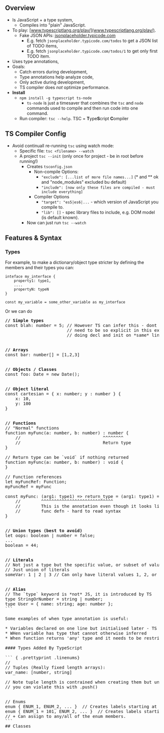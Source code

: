 ## Overview
* Is JavaScript + a type system,
    * Compiles into "plain" JavaScript.
* To play: [www.typescriptlang.org/play/](www.typescriptlang.org/play/).
    * Fake JSON APIs: [jsonplaceholder.typicode.com](jsonplaceholder.typicode.com)
        * E.g. fetch `jsonplaceholder.typicode.com/todos` to get a JSON list of TODO items,
        * E.g. fetch `jsonplaceholder.typicode.com/todos/1` to get only first TODO item.
* Uses type annotations,
* Goals:
    * Catch errors during development,
    * Type annotations help analyze code,
    * Only active during development,
    * TS compiler does *not* optimize performance.
* **Install**
    * `npm install -g typescript ts-node`
        * `ts-node` is just a timesaver that combines the `tsc` and `node` commands used
          to compile and then run code into one command.
    * Run compiler: `tsc --help`. TSC = **T**ype**S**cript **C**ompiler


## TS Compiler Config
* Avoid continuall re-running `tsc` using watch mode: 
    * Specific file: `tsc <filename> --watch`
    * A project `tsc --init` (only once for project - be in root before running!)
        * Creates `tsconfig.json`
            * Non-compile Options:
                * `"exclude": [...list of more file names...]` (* and ** ok and "node_modules" excluded bu default)
                * `"include": [now only these files are compiled - must include everything]`
            * Compiler Options
                * `"target": "es5|es6|...` - which version of JavaScript you compile to.
                * `"lib": []` - spec library files to include, e.g. DOM model (is default known).
        * Now can just run `tsc --watch`
## Features & Syntax
### Types
For example, to make a dictionary/object type stricter by defining the members and
their types you can:

``` { .prettyprint .linenums}
inteface my_interface {
    property1: type1,
    ....
    propertyN: typeN
}

const my_variable = some_other_variable as my_interface
```

Or we can do

<pre>
<b>// Simple types</b>
const blah: number = 5; // However TS can infer this - dont 
                        // need to be so explicit in this ex because
                        // doing decl and init on *same* line!


<b>// Arrays</b>
const bar: number[] = [1,2,3]


<b>// Objects / Classes</b>
const foo: Date = new Date();


<b>// Object literal</b>
const cartesian = { x: number; y : number } {
    x: 10,
    y: 100
}


<b>// Functions</b>
// "Normal" functions
function myFunc(a: number, b: number) : number {
    //                                ^^^^^^^^
    //                                Return type
}

// Return type can be `void` if nothing returned
function myFunc(a: number, b: number) : void {    
}

// Function references
let myFuncRef: Function;
myFuncRef = myFunc

const myFunc: (arg1: type1) => return_type = (arg1: type1) => {
    //        ^^^^^^^^^^^^^^^^^^^^^^^^^^^^
    //        This is the annotation even though it looks like the
    //        func defn - hard to read syntax
}


<b>// Union types (best to avoid)</b>
let oops: boolean | number = false;
...
boolean = 44;


<b>// Literals</b>
// Not just a type but the specific value, or subset of values, from the set of values the type supports!
// Just union of literals
someVar: 1 | 2 | 3 // Can only have literal values 1, 2, or 3


<b>// Alias</b>
// The `type` keyword is *not* JS, it is introduced by TS
type StringOrNumber = string | number;
type User = { name: string; age: number };
```

Some examples of when type annotation is useful:

* Variables declared on one line but initialised later - TS can't infer here.
* WHen variable has type that cannot otherwise inferred
* When function returns 'any' type and it needs to be restricted/clarified

#### Types Added By TypeScript

``` { .prettyprint .linenums}
//
// Tuples (Really fixed length arrays):
var_name: [number, string] 

// Note tuple length is contrained when creating them but unfortunately
// you can violate this with .push()


// Enums
enum { ENUM_1, ENUM_2, ... }  // Creates labels starting at 0
enum { ENUM_1 = 101, ENUM_2, ... }  // Creates labels starting at 101
// + Can assign to any/all of the enum members.
```
## Classes

